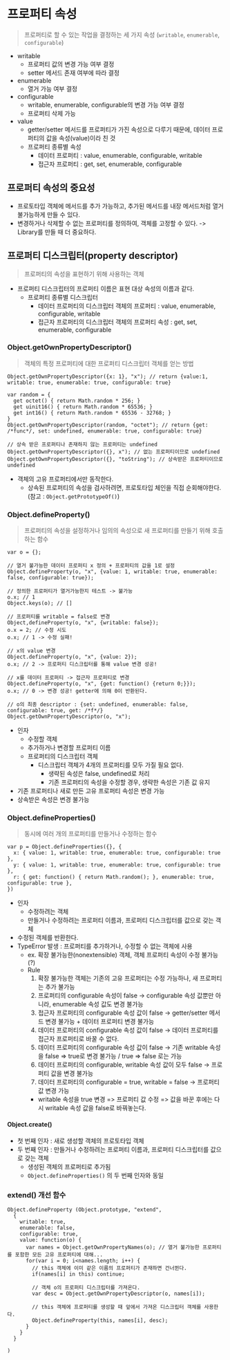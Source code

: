 # 프로퍼티 속성
> 프로퍼티로 할 수 있는 작업을 결정하는 세 가지 속성 (`writable`, `enumerable`, `configurable`)
- writable
  - 프로퍼티 값의 변경 가능 여부 결정
  - setter 메서드 존재 여부에 따라 결정
- enumerable
  - 열거 가능 여부 결정
- configurable
  - writable, enumerable, configurable의 변경 가능 여부 결정
  - 프로퍼티 삭제 가능 
- value
  - getter/setter 메서드를 프로퍼티가 가진 속성으로 다루기 때문에, 데이터 프로퍼티의 값을 속성(value)이라 친 것
  - 프로퍼티 종류별 속성
    - 데이터 프로퍼티 : value, enumerable, configurable, writable
    - 접근자 프로퍼티 : get, set, enumerable, configurable

## 프로퍼티 속성의 중요성
- 프로토타입 객체에 메서드를 추가 가능하고, 추가된 메서드를 내장 메서드처럼 열거 불가능하게 만들 수 있다.
- 변경하거나 삭제할 수 없는 프로퍼티를 정의하여, 객체를 고정할 수 있다.
-> Library를 만들 때 더 중요하다.

## 프로퍼티 디스크립터(property descriptor)
> 프로퍼티의 속성을 표현하기 위해 사용하는 객체
- 프로퍼티 디스크립터의 프로퍼티 이름은 표현 대상 속성의 이름과 같다.
  - 프로퍼티 종류별 디스크립터
    - 데이터 프로퍼티의 디스크립터 객체의 프로퍼티 : value, enumerable, configurable, writable
    - 접근자 프로퍼티의 디스크립터 객체의 프로퍼티 속성 : get, set, enumerable, configurable

### Object.getOwnPropertyDescriptor()
> 객체의 특정 프로퍼티에 대한 프로퍼티 디스크립터 객체를 얻는 방법
```
Object.getOwnPropertyDescriptor({x: 1}, "x"); // return {value:1, writable: true, enumerable: true, configurable: true}

var random = {
  get octet() { return Math.random * 256; }
  get uinit16() { return Math.random * 65536; }
  get int16() { return Math.random * 65536 - 32768; }
}
Object.getOwnPropertyDescriptor(random, "octet"); // return {get: /*func*/, set: undefined, enumerable: true, configurable: true}

// 상속 받은 프로퍼티나 존재하지 않는 프로퍼티는 undefined
Object.getOwnPropertyDescriptor({}, x"); // 없는 프로퍼티이므로 undefined
Object.getOwnPropertyDescriptor({}, "toString"); // 상속받은 프로퍼티이므로 undefined
```
- 객체의 고유 프로퍼티에서만 동작한다.
  - 상속된 프로퍼티의 속성을 검사하려면, 프로토타입 체인을 직접 순회해야한다. (참고 : `Object.getPrototypeOf()`)

### Object.defineProperty()
> 프로퍼티의 속성을 설정하거나 임의의 속성으로 새 프로퍼티를 만들기 위해 호출하는 함수
```
var o = {};

// 열거 불가능한 데이터 프로퍼티 x 정의 + 프로퍼티의 값을 1로 설정
Object.defineProperty(o, "x", {value: 1, writable: true, enumerable: false, configurable: true});

// 정의한 프로퍼티가 열거가능한지 테스트 -> 불가능
o.x; // 1
Object.keys(o); // []

// 프로퍼티를 writable = false로 변경
Object,defineProperty(o, "x", {writable: false});
o.x = 2; // 수정 시도
o.x; // 1 -> 수정 실패!

// x의 value 변경
Object.defineProperty(o, "x", {value: 2});
o.x; // 2 -> 프로퍼티 디스크립터를 통해 value 변경 성공!

// x를 데이터 프로퍼티 -> 접근자 프로퍼티로 변경
Object.defineProperty(o, "x", {get: function() {return 0;}});
o.x; // 0 -> 변경 성공! getter에 의해 0이 반환된다.

// o의 최종 descriptor : {set: undefined, enumerable: false, configurable: true, get: /*f*/}
Object.getOwnPropertyDescriptor(o, "x");
```
- 인자
  - 수정할 객체
  - 추가하거나 변경할 프로퍼티 이름
  - 프로퍼티의 디스크립터 객체
    - 디스크립터 객체가 4개의 프로퍼티를 모두 가질 필요 없다.
      - 생략된 속성은 false, undefined로 처리
      - 기존 프로퍼티의 속성을 수정할 경우, 생략한 속성은 기존 값 유지
- 기존 프로퍼티나 새로 만든 고유 프로퍼티 속성은 변경 가능
- 상속받은 속성은 변경 불가능


### Object.defineProperties()
> 동시에 여러 개의 프로퍼티를 만들거나 수정하는 함수
```
var p = Object.defineProperties({}, {
  x: { value: 1, writable: true, enumerable: true, configurable: true },
  y: { value: 1, writable: true, enumerable: true, configurable: true },
  r: { get: function() { return Math.random(); }, enumerable: true, configurable: true },
})
```
- 인자
  - 수정하려는 객체
  - 만들거나 수정하려는 프로퍼티 이름과, 프로퍼티 디스크립터를 값으로 갖는 객체
- 수정된 객체를 반환한다.
- TypeError 발생 : 프로퍼티를 추가하거나, 수정할 수 없는 객체에 사용
  - ex. 확장 불가능한(nonextensible) 객체, 객체 프로퍼티 속성이 수정 불가능(?)
  - Rule
    1. 확장 불가능한 객체는 기존의 고유 프로퍼티는 수정 가능하나, 새 프로퍼티는 추가 불가능
    2. 프로퍼티의 configurable 속성이 false -> configurable 속성 값뿐만 아니라, enumerable 속성 값도 변경 불가능
    3. 접근자 프로퍼티의 configurable 속성 값이 false -> getter/setter 메서드 변경 불가능 + 데이터 프로퍼티 변경 불가능
    4. 데이터 프로퍼티의 configurable 속성 값이 false -> 데이터 프로퍼티를 접근자 프로퍼티로 바꿀 수 없다.
    5. 데이터 프로퍼티의 configurable 속성 값이 false -> 기존 writable 속성을 false => true로 변경 불가능 / true => false 로는 가능
    6. 데이터 프로퍼티의 configurable, writable 속성 값이 모두 false -> 프로퍼티 값을 변경 불가능
    7. 데이터 프로퍼티의 configurable = true, writable = false -> 프로퍼티 값 변경 가능
      - writable 속성을 true 변경 => 프로퍼티 값 수정 => 값을 바꾼 후에는 다시 writable 속성 값을 false로 바꿔놓는다.

#### Object.create()
- 첫 번째 인자 : 새로 생성할 객체의 프로토타입 객체
- 두 번째 인자 : 만들거나 수정하려는 프로퍼티 이름과, 프로퍼티 디스크립터를 값으로 갖는 객체
  - 생성된 객체의 프로퍼티로 추가됨
  - `Object.defineProperties()` 의 두 번째 인자와 동일

### extend() 개선 함수
```
Object.defineProperty (Object.prototype, "extend", 
  {
    writable: true,
    enumerable: false,
    configurable: true,
    value: function(o) {
      var names = Object.getOwnPropertyNames(o); // 열거 불가능한 프로퍼티를 포함한 모든 고유 프로퍼티에 대해...
      for(var i = 0; i<names.length; i++) {
        // this 객체에 이미 같은 이름의 프로퍼티가 존재하면 건너뛴다.
        if(names[i] in this) continue;
        
        // 객체 o의 프로퍼티 디스크립터를 가져온다.
        var desc = Object.getOwnPropertyDescriptor(o, names[i]);
        
        // this 객체에 프로퍼티를 생성할 때 앞에서 가져온 디스크립터 객체를 사용한다.
        Object.defineProperty(this, names[i], desc);
      }
    }
  }

)
```







